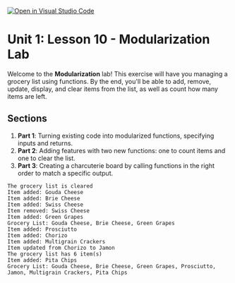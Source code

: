 [![Open in Visual Studio Code](https://classroom.github.com/assets/open-in-vscode-2e0aaae1b6195c2367325f4f02e2d04e9abb55f0b24a779b69b11b9e10269abc.svg)](https://classroom.github.com/online_ide?assignment_repo_id=16249810&assignment_repo_type=AssignmentRepo)
# Unit 1: Lesson 10 - Modularization Lab

Welcome to the **Modularization** lab! This exercise will have you managing a grocery list using functions. By the end, you'll be able to add, remove, update, display, and clear items from the list, as well as count how many items are left.

## Sections
1. **Part 1**: Turning existing code into modularized functions, specifying inputs and returns.
2. **Part 2**: Adding features with two new functions: one to count items and one to clear the list.
3. **Part 3**: Creating a charcuterie board by calling functions in the right order to match a specific output.

```
The grocery list is cleared
Item added: Gouda Cheese
Item added: Brie Cheese
Item added: Swiss Cheese
Item removed: Swiss Cheese
Item added: Green Grapes
Grocery List: Gouda Cheese, Brie Cheese, Green Grapes
Item added: Prosciutto
Item added: Chorizo
Item added: Multigrain Crackers
Item updated from Chorizo to Jamon
The grocery list has 6 item(s)
Item added: Pita Chips
Grocery List: Gouda Cheese, Brie Cheese, Green Grapes, Prosciutto, Jamon, Multigrain Crackers, Pita Chips
```
